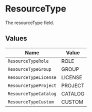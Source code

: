 # ResourceType

The resourceType field.


## Values

| Name                  | Value                 |
| --------------------- | --------------------- |
| `ResourceTypeRole`    | ROLE                  |
| `ResourceTypeGroup`   | GROUP                 |
| `ResourceTypeLicense` | LICENSE               |
| `ResourceTypeProject` | PROJECT               |
| `ResourceTypeCatalog` | CATALOG               |
| `ResourceTypeCustom`  | CUSTOM                |
